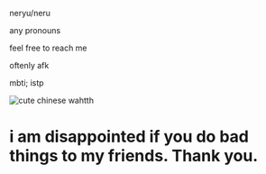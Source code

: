  neryu/neru

any pronouns

feel free to reach me

oftenly afk

mbti; istp

![cute chinese wahtth](https://github.com/user-attachments/assets/48dcd403-9770-4e9d-83c4-6e3c5927054f)

# i am disappointed if you do bad things to my friends. Thank you.

 
